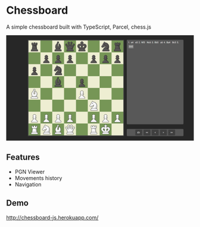 # Chessboard

A simple chessboard built with TypeScript, Parcel, chess.js

![](docs/screenshot.png)

## Features

* PGN Viewer
* Movements history
* Navigation

## Demo

http://chessboard-js.herokuapp.com/